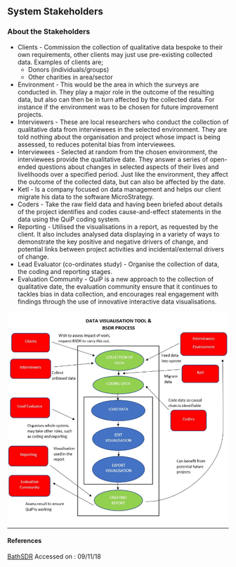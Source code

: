 ﻿## System Stakeholders

### About the Stakeholders 
- Clients - Commission the collection of qualitative data bespoke to their own requirements, other clients may just use pre-existing collected data. Examples of clients are;
    - Donors (individuals/groups)
    - Other charities in area/sector
- Environment - This would be the area in which the surveys are conducted in. They play a major role in the outcome of the resulting data, but also can then be in turn affected by the collected data. For instance if the environment was to be chosen for future improvement projects. 
- Interviewers - These are local researchers who conduct the collection of qualitative data from interviewees in the selected environment. They are told nothing about the organisation and project whose impact is being assessed, to reduces potenital bias from interviewees.
- Interviewees - Selected at random from the chosen environment, the interviewees provide the qualitative date. They answer a series of open-ended questions about changes in selected aspects of their lives and livelihoods over a specified period. Just like the environment, they affect the outcome of the collected data, but can also be affected by the date.
- Ketl - Is a company focused on data management and helps our client migrate his data to the software MicroStrategy.
- Coders - Take the raw field data and having been briefed about details of the project identifies and codes cause-and-effect statements in the data using the QuiP coding system.
- Reporting - Utilised the visualisations in a report, as requested by the client. It also includes analysed data displaying in a variety of ways to demonstrate the key positive and negative drivers of change, and potential links between project activities and incidental/external drivers of change.
- Lead Evaluator (co-ordinates study) - Organise the collection of data, the coding and reporting stages.
- Evaluation Community - QuiP is a new approach to the collection of qualitative date, the evaluation community ensure that it continues to tackles bias in data collection, and encourages real engagement with findings through the use of innovative interactive data visualisations.


![high-level use-case diagram](usecase.jpg)

-----


#### References

[BathSDR](http://bathsdr.org/)
Accessed on : 09/11/18
